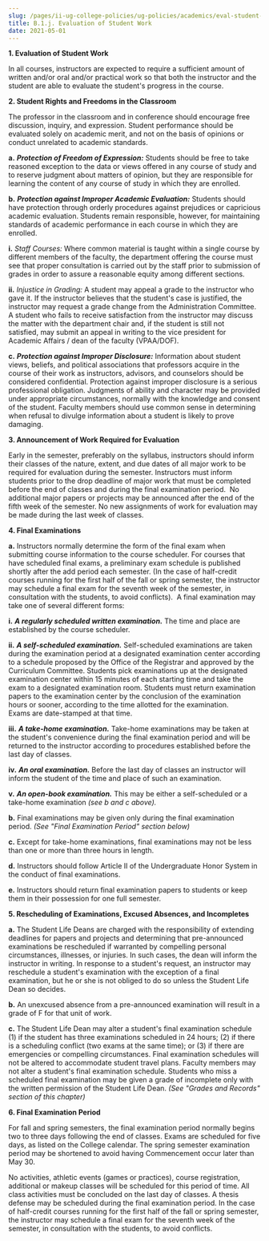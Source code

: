 ```yaml
---
slug: /pages/ii-ug-college-policies/ug-policies/academics/eval-student-work
title: B.1.j. Evaluation of Student Work
date: 2021-05-01
---
```

**1\. Evaluation of Student Work**

In all courses, instructors are expected to require a sufficient amount of written and/or oral and/or practical work so that both the instructor and the student are able to evaluate the student's progress in the course.

**2\. Student Rights and Freedoms in the Classroom**

The professor in the classroom and in conference should encourage free discussion, inquiry, and expression. Student performance should be evaluated solely on academic merit, and not on the basis of opinions or conduct unrelated to academic standards.

**a.** _**Protection of Freedom of Expression:**_ Students should be free to take reasoned exception to the data or views offered in any course of study and to reserve judgment about matters of opinion, but they are responsible for learning the content of any course of study in which they are enrolled.

**b.** _**Protection against Improper Academic Evaluation:**_ Students should have protection through orderly procedures against prejudices or capricious academic evaluation. Students remain responsible, however, for maintaining standards of academic performance in each course in which they are enrolled.

**i.** _Staff Courses:_ Where common material is taught within a single course by different members of the faculty, the department offering the course must see that proper consultation is carried out by the staff prior to submission of grades in order to assure a reasonable equity among different sections.

**ii.** _Injustice in Grading:_ A student may appeal a grade to the instructor who gave it. If the instructor believes that the student's case is justified, the instructor may request a grade change from the Administration Committee. A student who fails to receive satisfaction from the instructor may discuss the matter with the department chair and, if the student is still not satisfied, may submit an appeal in writing to the vice president for Academic Affairs / dean of the faculty (VPAA/DOF).

**c.** _**Protection against Improper Disclosure:**_ Information about student views, beliefs, and political associations that professors acquire in the course of their work as instructors, advisors, and counselors should be considered confidential. Protection against improper disclosure is a serious professional obligation. Judgments of ability and character may be provided under appropriate circumstances, normally with the knowledge and consent of the student. Faculty members should use common sense in determining when refusal to divulge information about a student is likely to prove damaging.

**3\. Announcement of Work Required for Evaluation**

Early in the semester, preferably on the syllabus, instructors should inform their classes of the nature, extent, and due dates of all major work to be required for evaluation during the semester. Instructors must inform students prior to the drop deadline of major work that must be completed before the end of classes and during the final examination period.  No additional major papers or projects may be announced after the end of the fifth week of the semester. No new assignments of work for evaluation may be made during the last week of classes.

**4\. Final Examinations**

**a.** Instructors normally determine the form of the final exam when submitting course information to the course scheduler. For courses that have scheduled final exams, a preliminary exam schedule is published shortly after the add period each semester. (In the case of half-credit courses running for the first half of the fall or spring semester, the instructor may schedule a final exam for the seventh week of the semester, in consultation with the students, to avoid conflicts).  A final examination may take one of several different forms:

**i.** _**A regularly scheduled written examination.**_ The time and place are established by the course scheduler.

**ii.** _**A self-scheduled examination.**_ Self-scheduled examinations are taken during the examination period at a designated examination center according to a schedule proposed by the Office of the Registrar and approved by the Curriculum Committee. Students pick examinations up at the designated examination center within 15 minutes of each starting time and take the exam to a designated examination room. Students must return examination papers to the examination center by the conclusion of the examination hours or sooner, according to the time allotted for the examination. Exams are date-stamped at that time.

**iii.** _**A take-home examination.**_ Take-home examinations may be taken at the student's convenience during the final examination period and will be returned to the instructor according to procedures established before the last day of classes.

**iv.** _**An oral examination.**_ Before the last day of classes an instructor will inform the student of the time and place of such an examination.

**v.** _**An open-book examination.**_ This may be either a self-scheduled or a take-home examination _(see b and c above)._

**b.** Final examinations may be given only during the final examination period. _(See "Final Examination Period" section below)_

**c.** Except for take-home examinations, final examinations may not be less than one or more than three hours in length.

**d.** Instructors should follow Article II of the Undergraduate Honor System in the conduct of final examinations.

**e.** Instructors should return final examination papers to students or keep them in their possession for one full semester.

**5\. Rescheduling of Examinations, Excused Absences, and Incompletes**

**a.** The Student Life Deans are charged with the responsibility of extending deadlines for papers and projects and determining that pre-announced examinations be rescheduled if warranted by compelling personal circumstances, illnesses, or injuries. In such cases, the dean will inform the instructor in writing. In response to a student's request, an instructor may reschedule a student's examination with the exception of a final examination, but he or she is not obliged to do so unless the Student Life Dean so decides.

**b.** An unexcused absence from a pre-announced examination will result in a grade of F for that unit of work.

**c.** The Student Life Dean may alter a student's final examination schedule (1) if the student has three examinations scheduled in 24 hours; (2) if there is a scheduling conflict (two exams at the same time); or (3) if there are emergencies or compelling circumstances. Final examination schedules will not be altered to accommodate student travel plans. Faculty members may not alter a student's final examination schedule. Students who miss a scheduled final examination may be given a grade of incomplete only with the written permission of the Student Life Dean. _(See "Grades and Records" section of this chapter)_

**6\. Final Examination Period**

For fall and spring semesters, the final examination period normally begins two to three days following the end of classes. Exams are scheduled for five days, as listed on the College calendar. The spring semester examination period may be shortened to avoid having Commencement occur later than May 30.

No activities, athletic events (games or practices), course registration, additional or makeup classes will be scheduled for this period of time. All class activities must be concluded on the last day of classes. A thesis defense may be scheduled during the final examination period. In the case of half-credit courses running for the first half of the fall or spring semester, the instructor may schedule a final exam for the seventh week of the semester, in consultation with the students, to avoid conflicts.